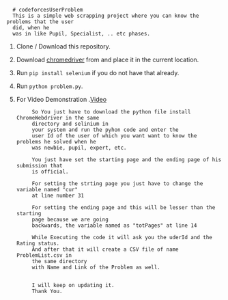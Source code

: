       # codeforcesUserProblem
      This is a simple web scrapping project where you can know the problems that the user
      did, when he 
      was in like Pupil, Specialist, .. etc phases.
      
      
1. Clone / Download this repository.
2. Download [chromedriver](https://chromedriver.chromium.org/downloads) from and place it in the current location.
3. Run `pip install selenium` if you do not have that already.
4. Run `python problem.py`.
5. For Video Demonstration .[Video](https://drive.google.com/file/d/1mjmzozjZTmIItNk5lhcbncDXSrdFbXXc/view?usp=sharing)
      
            So You just have to download the python file install ChromeWebdriver in the same 
            directory and selinium in 
            your system and run the pyhon code and enter the 
            user Id of the user of which you want want to know the problems he solved when he
            was newbie, pupil, expert, etc.

            You just have set the starting page and the ending page of his submission that 
            is official.
            
            For setting the strting page you just have to change the variable named "cur" 
            at line number 31 
            
            For setting the ending page and this will be lesser than the starting 
            page because we are going 
            backwards, the variable named as "totPages" at line 14

            While Executing the code it will ask you the uderId and the Rating status.
            And after that it will create a CSV file of name ProblemList.csv in 
            the same directory 
            with Name and Link of the Problem as well.


            I will keep on updating it.
            Thank You.
